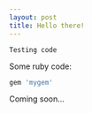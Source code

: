 ```yaml
---
layout: post
title: Hello there!
---
```


`Testing code`

Some ruby code:
```ruby
gem 'mygem'
```

Coming soon...
